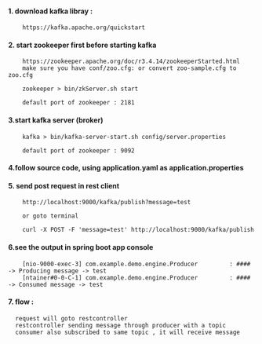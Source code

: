 #### 1. download kafka libray : 

        https://kafka.apache.org/quickstart

#### 2. start zookeeper first before starting kafka

        https://zookeeper.apache.org/doc/r3.4.14/zookeeperStarted.html
        make sure you have conf/zoo.cfg: or convert zoo-sample.cfg to zoo.cfg
        
        zookeeper > bin/zkServer.sh start

        default port of zookeeper : 2181

#### 3.start kafka server (broker)

        kafka > bin/kafka-server-start.sh config/server.properties
        
        default port of zookeeper : 9092


#### 4.follow source code, using application.yaml as application.properties


#### 5. send post request in rest client

        http://localhost:9000/kafka/publish?message=test
        
        or goto terminal 
        
        curl -X POST -F 'message=test' http://localhost:9000/kafka/publish
        
        
#### 6.see the output in spring boot app console

        [nio-9000-exec-3] com.example.demo.engine.Producer         : #### -> Producing message -> test
        [ntainer#0-0-C-1] com.example.demo.engine.Producer         : #### -> Consumed message -> test
        
#### 7. flow : 

      request will goto restcontroller 
      restcontroller sending message through producer with a topic
      consumer also subscribed to same topic , it will receive message 
      
      
